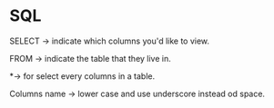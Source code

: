 # SQL
SELECT -> indicate which columns you'd like to view.

FROM -> indicate the table that they live in.
    
*-> for select every columns in a table.

 Columns name -> lower case and use underscore instead od space.

